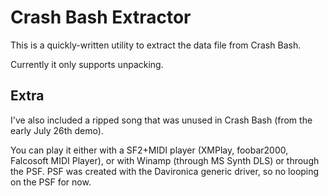 # Crash Bash Extractor

This is a quickly-written utility to extract the data file from Crash Bash.

Currently it only supports unpacking.

## Extra

I've also included a ripped song that was unused in Crash Bash (from the early July 26th demo).

You can play it either with a SF2+MIDI player (XMPlay, foobar2000, Falcosoft MIDI Player), or with Winamp (through MS Synth DLS) or through the PSF. PSF was created with the Davironica generic driver, so no looping on the PSF for now.


